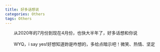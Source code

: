 ```yaml
---
title: 好多话想说
categories: Others  
tags: Others 
---
```

　　从2020年的7月份到现在4月份，也快大半年了，好多话想和你说<br><br>
  　　WYQ，i say yes!好想知道妳是咋想的，多给点暗示吧！微笑、热情、坚定
    
